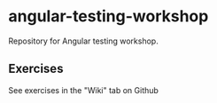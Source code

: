 # angular-testing-workshop

Repository for Angular testing workshop.

## Exercises

See exercises in the "Wiki" tab on Github
